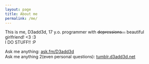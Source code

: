 ```yaml
---
layout: page
title: About me
permalink: /me/
---
```


This is me, D3add3d, 17 y.o. programmer with ~~depressions...~~ beautiful girlfriend! <3 :3  
I DO STUFF!! :P

Ask me anything:   [ask.fm/D3add3d](https://ask.fm/D3add3d)  
Ask me anything 2(even personal questions): [tumblr.d3add3d.net](http://tumblr.d3add3d.net/ask)
